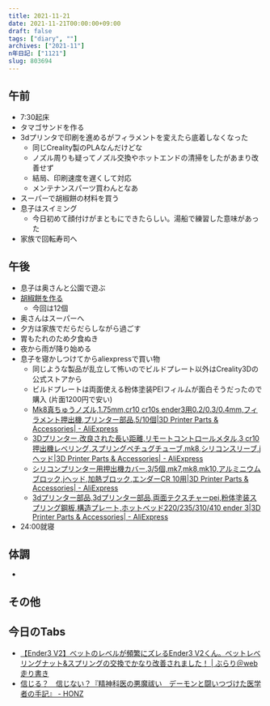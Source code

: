 ```yaml
---
title: 2021-11-21
date: 2021-11-21T00:00:00+09:00
draft: false
tags: ["diary", ""]
archives: ["2021-11"]
n年日記: ["1121"]
slug: 803694
---
```

## 午前
- 7:30起床
- タマゴサンドを作る
- 3dプリンタで印刷を進めるがフィラメントを変えたら底着しなくなった
  - 同じCreality製のPLAなんだけどな
  - ノズル周りも疑ってノズル交換やホットエンドの清掃をしたがあまり改善せず
  - 結局、印刷速度を遅くして対応
  - メンテナンスパーツ買わんとなあ
- スーパーで胡椒餅の材料を買う
- 息子はスイミング
  - 今日初めて顔付けがまともにできたらしい。湯船で練習した意味があった
- 家族で回転寿司へ
## 午後
- 息子は奥さんと公園で遊ぶ
- [胡椒餅を作る](https://sk85.org/d/posts/2020/12/17/261305/)
  - 今回は12個
- 奥さんはスーパーへ
- 夕方は家族でだらだらしながら過ごす
- 胃もたれのため夕食ぬき
- 夜から雨が降り始める
- 息子を寝かしつけてからaliexpressで買い物
  - 同じような製品が乱立して怖いのでビルドプレート以外はCreality3Dの公式ストアから
  - ビルドプレートは両面使える粉体塗装PEIフィルムが面白そうだったので購入 (片面1200円で安い)
  - [Mk8真ちゅうノズル,1.75mm,cr10 cr10s ender3用0.2/0.3/0.4mm,フィラメント押出機,プリンター部品,5/10個|3D Printer Parts & Accessories| - AliExpress](https://ja.aliexpress.com/item/4000291895908.html)
  - [3Dプリンター,改良された長い距離,リモートコントロールメタル,3 cr10押出機レベリング,スプリングペチュグチューブ,mk8,シリコンスリーブ,jヘッド|3D Printer Parts & Accessories| - AliExpress](https://ja.aliexpress.com/item/1005003123795654.html)
  - [シリコンプリンター用押出機カバー,3/5個,mk7,mk8,mk10,アルミニウムブロック,jヘッド,加熱ブロック,エンダーCR 10用|3D Printer Parts & Accessories| - AliExpress](https://ja.aliexpress.com/item/4000346372104.html)
  - [3dプリンター部品,3dプリンター部品,両面テクスチャーpei,粉体塗装スプリング鋼板,構造プレート,ホットベッド220/235/310/410 ender 3|3D Printer Parts & Accessories| - AliExpress](https://ja.aliexpress.com/item/1005003040505738.html)
- 24:00就寝
## 体調
- 
## その他
## 今日のTabs
- [【Ender3 V2】べットのレベルが頻繁にズレるEnder3 V2くん。ベットレベリングナット&スプリングの交換でかなり改善されました！ | ぶらり＠web走り書き](https://burariweb.info/gadget/3d-printer/ender3-v2-betleveling-nut-spring-exchange.html)
- [信じる？　信じない？『精神科医の悪魔祓い　デーモンと闘いつづけた医学者の手記』 - HONZ](https://honz.jp/articles/-/46148)